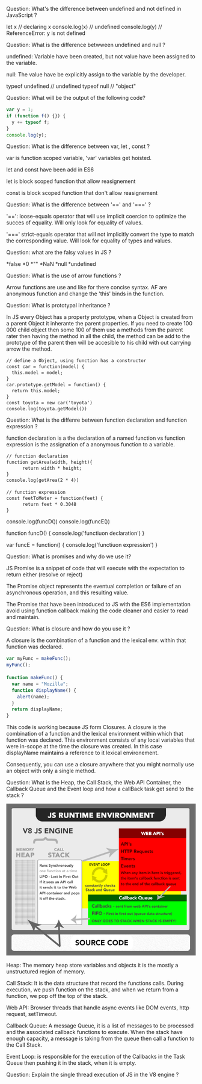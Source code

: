 Question: What's the difference between undefined and not defined in JavaScript ?

let x // declaring x
console.log(x) // undefined
console.log(y) // ReferenceError: y is not defined

Question: What is the difference betwween undefined and null ?

undefined: Variable have been created, but not value have been assigned to the variable.

null: The value have be explicitly assign to the variable by the developer.

typeof undefined // undefined
typeof null // "object"

Question: What will be the output of the following code?

```js
var y = 1;
if (function f() {}) {
  y += typeof f;
}
console.log(y);
```

Question: What is the difference between var, let , const ?

var is function scoped variable, 'var' variables get hoisted.

let and const have been add in ES6

let is block scoped function that allow reasignement

const is block scoped function that don't allow reasignement

Question: What is the difference between '==' and '===' ?

'==': loose-equals operator that will use implicit coercion to optimize the succes of equality. Will only look for equality of values.

'===' strict-equals operator that will not implicitly convert the type to match the corresponding value. Will look for equality of types and values.

Question: what are the falsy values in JS ?

*false
*0
*""
*NaN
*null
*undefined

Question: What is the use of arrow functions ?

Arrow functions are use and like for there concise syntax. AF are anonymous function and change the 'this' binds in the function.

Question: What is prototypal inheritance ?

In JS every Object has a property prototype, when a Object is created from a parent Object it inherante the parent properties. If you need to create 100 000 child object then some 100 of them use a methods from the parent rater then having the method in all the child, the method can be add to the prototype of the parent then will be accesible to his child with out carrying arrow the method.

```
// define a Object, using function has a constructor
const car = function(model) {
  this.model = model;
}
car.prototype.getModel = function() {
  return this.model;
}
const toyota = new car('toyota')
console.log(toyota.getModel())
```

Question: What is the diffenre between function declaration and function expression ?

function declaration is a the declaration of a named function vs function expression is the assignation of a anonymous function to a variable.

```
// function declaration
function getArea(width, height){
      return width * height;
}
console.log(getArea(2 * 4))

// function expression
const feetToMeter = function(feet) {
      return feet * 0.3048
}
```

console.log(funcD())
console.log(funcE())

function funcD() {
console.log('functiuon declaration')
}

var funcE = function() {
console.log('functiuon expression')
}

Question: What is promises and why do we use it?

JS Promise is a snippet of code that will execute with the expectation to return either (resolve or reject)

The Promise object represents the eventual completion or failure of an asynchronous operation, and this resulting value.

The Promise that have been introduced to JS with the ES6 implementation avoid using function callback making the code cleaner and easier to read and maintain.

Question: What is closure and how do you use it ?

A closure is the combination of a function and the lexical env. within that function was declared.

```js
var myFunc = makeFunc();
myFunc();

function makeFunc() {
  var name = "Mozilla";
  function displayName() {
    alert(name);
  }
  return displayName;
}
```

This code is working because JS form Closures. A closure is the combination of a function and the lexical environment within which that function was declared. This environment consists of any local variables that were in-scope at the time the closure was created. In this case displayName maintains a reference to it lexical environement.

Consequently, you can use a closure anywhere that you might normally use an object with only a single method.

Question: What is the Heap, the Call Stack, the Web API Container, the Callback Queue and the Event loop and how a callBack task get send to the stack ?

![V8 JS runtime Engine](../assets/img/JS_runtime_env.png)

Heap: The memory heap store variables and objects it is the mostly a unstructured region of memory.

Call Stack: It is the data structure that record the functions calls. During execution, we push function on the stack, and when we return from a function, we pop off the top of the stack.

Web API: Browser threads that handle async events like DOM events, http request, setTimeout.

Callback Queue: A message Queue, it is a list of messages to be processed and the associated callback functions to execute. When the stack have enough capacity, a message is taking from the queue then call a function to the Call Stack.

Event Loop: is responsible for the execution of the Callbacks in the Task Queue then pushing it in the stack, when it is empty.

Question: Explain the single thread execution of JS in the V8 engine ?
